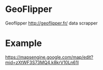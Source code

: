 GeoFlipper
==========

Geoflipper http://geoflipper.fr/ data scrapper


Example
==========
https://mapsengine.google.com/map/edit?mid=zXtWF3S73MQ4.k8krV10Ln61I
